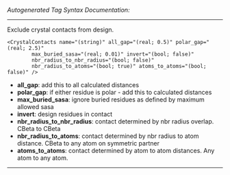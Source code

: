 _Autogenerated Tag Syntax Documentation:_

---
Exclude crystal contacts from design.

```
<CrystalContacts name="(string)" all_gap="(real; 0.5)" polar_gap="(real; 2.5)"
        max_buried_sasa="(real; 0.01)" invert="(bool; false)"
        nbr_radius_to_nbr_radius="(bool; false)"
        nbr_radius_to_atoms="(bool; true)" atoms_to_atoms="(bool; false)" />
```

-   **all_gap**: add this to all calculated distances
-   **polar_gap**: if either residue is polar - add this to calculated distances
-   **max_buried_sasa**: ignore buried residues as defined by maximum allowed sasa
-   **invert**: design residues in contact
-   **nbr_radius_to_nbr_radius**: contact determined by nbr radius overlap. CBeta to CBeta
-   **nbr_radius_to_atoms**: contact determined by nbr radius to atom distance. CBeta to any atom on symmetric partner
-   **atoms_to_atoms**: contact determined by atom to atom distances. Any atom to any atom.

---
